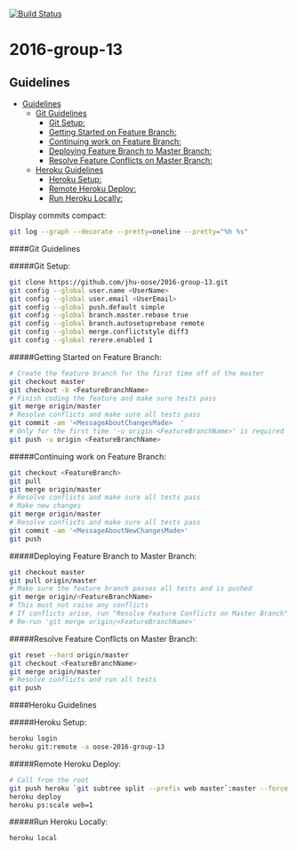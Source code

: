 [![Build Status](https://travis-ci.com/jhu-oose/2016-group-13.svg?token=fuXm9fRdis1gWqh7sYen&branch=master)](https://travis-ci.com/jhu-oose/2016-group-13)
# 2016-group-13
## Guidelines
<!-- TOC START min:2 max:5 link:true update:true -->
  - [Guidelines](#guidelines)
      - [Git Guidelines](#git-guidelines)
        - [Git Setup:](#git-setup--)
        - [Getting Started on Feature Branch:](#getting-started-on-feature-branch--)
        - [Continuing work on Feature Branch:](#continuing-work-on-feature-branch)
        - [Deploying Feature Branch to Master Branch:](#deploying-feature-branch-to-master-branch)
        - [Resolve Feature Conflicts on Master Branch:](#resolve-feature-conflicts-on-master-branch)
      - [Heroku Guidelines](#heroku-guidelines)
        - [Heroku Setup:](#heroku-setup)
        - [Remote Heroku Deploy:](#remote-heroku-deploy)
        - [Run Heroku Locally:](#run-heroku-locally)

<!-- TOC END -->

Display commits compact:
```bash
git log --graph --decorate --pretty=oneline --pretty="%h %s"
```
####Git Guidelines

#####Git Setup:  
```bash
git clone https://github.com/jhu-oose/2016-group-13.git
git config --global user.name <UserName>
git config --global user.email <UserEmail>
git config --global push.default simple
git config --global branch.master.rebase true
git config --global branch.autosetuprebase remote
git config --global merge.conflictstyle diff3
git config --global rerere.enabled 1
```

#####Getting Started on Feature Branch:  
```bash
# Create the feature branch for the first time off of the master  
git checkout master  
git checkout -b <FeatureBranchName>  
# Finish coding the feature and make sure tests pass  
git merge origin/master  
# Resolve conflicts and make sure all tests pass   
git commit -am '<MessageAboutChangesMade>  '
# Only for the first time '-u origin <FeatureBranchName>' is required  
git push -u origin <FeatureBranchName>  
```

#####Continuing work on Feature Branch:
```bash
git checkout <FeatureBranch>  
git pull  
git merge origin/master     
# Resolve conflicts and make sure all tests pass  
# Make new changes  
git merge origin/master  
# Resolve conflicts and make sure all tests pass  
git commit -am '<MessageAboutNewChangesMade>'  
git push
```

#####Deploying Feature Branch to Master Branch:
```bash  
git checkout master
git pull origin/master
# Make sure the feature branch passes all tests and is pushed  
git merge origin/<FeatureBranchName>  
# This must not raise any conflicts  
# If conflicts arise, run "Resolve Feature Conflicts on Master Branch"  
# Re-run 'git merge origin/<FeatureBranchName>'  
```

#####Resolve Feature Conflicts on Master Branch:
```bash
git reset --hard origin/master  
git checkout <FeatureBranchName>  
git merge origin/master   
# Resolve conflicts and run all tests  
git push  
```

####Heroku Guidelines

#####Heroku Setup:
```bash
heroku login  
heroku git:remote -a oose-2016-group-13
```

#####Remote Heroku Deploy:
```bash
# Call from the root
git push heroku `git subtree split --prefix web master`:master --force
heroku deploy
heroku ps:scale web=1
```

#####Run Heroku Locally:
```bash
heroku local
```
